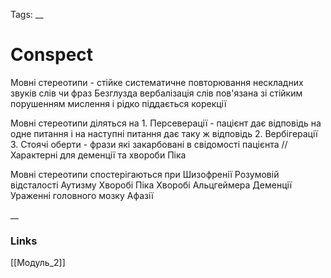 Tags: 
__
# Conspect
Мовні стереотипи - стійке систематичне повторювання нескладних звуків слів чи фраз
	Безглузда вербалізація слів пов'язана зі стійким порушенням мислення і рідко піддається корекції

Мовні стереотипи діляться на
	1. Персеверації - пацієнт дає відповідь на одне питання і на наступні питання дає таку ж відповідь
	2. Вербігерації
	3. Стоячі оберти - фрази які закарбовані в свідомості пацієнта // Характерні для деменції та хвороби Піка

Мовні стереотипи спостерігаються при
	Шизофренії
	Розумовій відсталості
	Аутизму
	Хворобі Піка
	Хворобі Альцгеймера
	Деменції
	Ураженні головного мозку
	Афазії

__
### Links
[[Модуль_2]]
